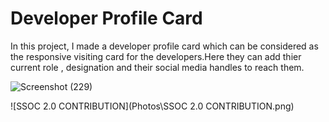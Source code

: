 <h1>Developer Profile Card</h1>
<p>In this project, I made a developer profile card which can be considered as the responsive visiting card for the developers.Here they can add thier current role , designation and their social media handles to reach them. </p>

![Screenshot (229)](https://user-images.githubusercontent.com/109274817/212003845-1439b68b-1981-452f-b866-741cc99a6766.png)

![SSOC 2.0 CONTRIBUTION](Photos\SSOC 2.0 CONTRIBUTION.png)